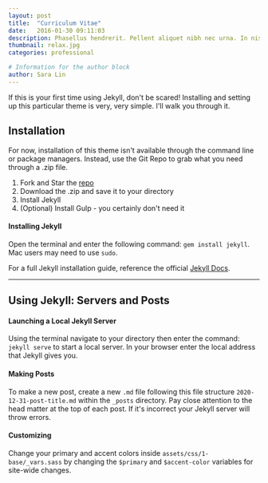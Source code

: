 ```yaml
---
layout: post
title:  "Curriculum Vitae"
date:   2016-01-30 09:11:03
description: Phasellus hendrerit. Pellent aliquet nibh nec urna. In nis aliquet vel, dapibus id,mattis.
thumbnail: relax.jpg
categories: professional

# Information for the author block
author: Sara Lin
---
```


If this is your first time using Jekyll, don't be scared! Installing and setting up this particular theme is very, very simple. I'll walk you through it.

## Installation
For now, installation of this theme isn't available through the command line or package managers. Instead, use the Git Repo to grab what you need through a .zip file.

1. Fork and Star the [repo][Artist Theme Repo]
2. Download the .zip and save it to your directory
3. Install Jekyll
4. (Optional) Install Gulp - you certainly don't need it

#### Installing Jekyll
Open the terminal and enter the following command: `gem install jekyll`. Mac users may need to use `sudo`.

For a full Jekyll installation guide, reference the official [Jekyll Docs][Jekyll Docs].

- - -

## Using Jekyll: Servers and Posts

#### Launching a Local Jekyll Server

Using the terminal navigate to your directory then enter the command: `jekyll serve` to start a local server. In your browser enter the local address that Jekyll gives you.

#### Making Posts

To make a new post, create a new `.md` file following this file structure `2020-12-31-post-title.md` within the `_posts` directory. Pay close attention to the head matter at the top of each post. If it's incorrect your Jekyll server will throw errors.

#### Customizing

Change your primary and accent colors inside `assets/css/1-base/_vars.sass` by changing the `$primary` and `$accent-color` variables for site-wide changes.

[Jekyll Docs]: http://jekyllrb.com/docs/installation/
[Artist Theme Repo]: https://github.com/ninapetrop/Artist-Theme
